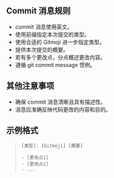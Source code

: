 ## Commit 消息规则
- commit 消息使用英文。
- 使用前缀指定本次提交的类型。
- 使用合适的 Gitmoji 进一步指定类型。
- 提供本次提交的概要。
- 若有多个更改点，分点概述更改内容。
- 遵循 git commit message 惯例。

## 其他注意事项
- 确保 commit 消息清晰且具有描述性。
- 消息应准确反映代码更改的内容和目的。

## 示例格式
> ```
> [类型]: [Gitmoji] [概要]
> 
> - [更改点1]
> - [更改点2]
> - ...
> ```